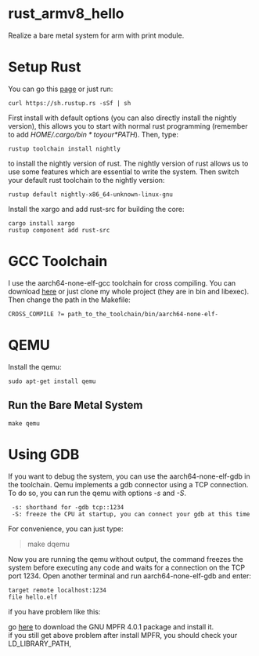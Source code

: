# rust_armv8_hello 
Realize a bare metal system for arm with print module.

# Setup Rust
You can go this [page](https://www.rust-lang.org/en-US/install.html) or just run:  
```
curl https://sh.rustup.rs -sSf | sh
```
First install with default options (you can also directly install the nightly version), this allows you to start with normal rust programming (remember to add *$HOME/.cargo/bin* to your *$PATH*). Then, type:
```
rustup toolchain install nightly
```
to install the nightly version of rust. The nightly version of rust allows us to use some features which are essential to write the system. Then switch your default rust toolchain to the nightly version:
```
rustup default nightly-x86_64-unknown-linux-gnu
```
Install the xargo and add rust-src for building the core:
```
cargo install xargo
rustup component add rust-src
```

# GCC Toolchain
I use the aarch64-none-elf-gcc toolchain for cross compiling. You can download [here](https://github.com/arter97/aarch64-none-elf-6.1) or just clone my whole project (they are in bin and libexec). Then change the path in the Makefile:
```
CROSS_COMPILE ?= path_to_the_toolchain/bin/aarch64-none-elf-
```

# QEMU
Install the qemu:
```
sudo apt-get install qemu
```
## Run the Bare Metal System
```
make qemu
```

# Using GDB
If you want to debug the system, you can use the aarch64-none-elf-gdb in the toolchain. Qemu implements a gdb connector using a TCP connection. To do so, you can run the qemu with options *-s* and *-S*.
```
 -s: shorthand for -gdb tcp::1234  
 -S: freeze the CPU at startup, you can connect your gdb at this time  
```

For convenience, you can just type:
> make dqemu

Now you are running the qemu without output, the command freezes the system before executing any code and waits for a connection on the TCP port 1234. Open another terminal and run aarch64-none-elf-gdb and enter:
```
target remote localhost:1234
file hello.elf
```

if you have problem like this:

go [here](https://www.mpfr.org/mpfr-current/) to download the GNU MPFR 4.0.1 package and install it.  
if you still get above problem after install MPFR, you should check your LD_LIBRARY_PATH,